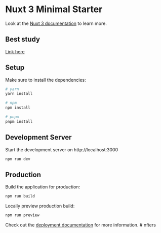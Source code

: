 # Nuxt 3 Minimal Starter

Look at the [Nuxt 3 documentation](https://nuxt.com/docs/getting-started/introduction) to learn more.

## Best study

[Link here](https://nuxt.com/docs/examples/routing/layouts)

## Setup

Make sure to install the dependencies:

```bash
# yarn
yarn install

# npm
npm install

# pnpm
pnpm install
```

## Development Server

Start the development server on http://localhost:3000

```bash
npm run dev
```

## Production

Build the application for production:

```bash
npm run build
```

Locally preview production build:

```bash
npm run preview
```

Check out the [deployment documentation](https://nuxt.com/docs/getting-started/deployment) for more information.
#   n f t e r s  
 
